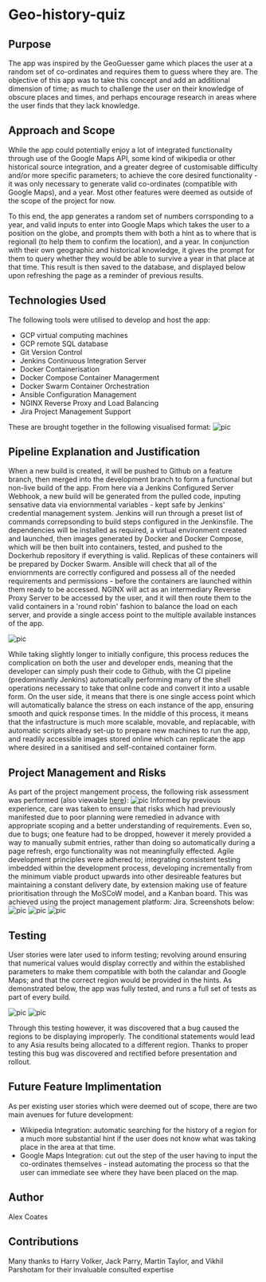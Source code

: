 # Geo-history-quiz

## Purpose
The app was inspired by the GeoGuesser game which places the user at a random set of co-ordinates and requires them to guess where they are. The objective of this app was to take this concept and add an additional dimension of time; as much to challenge the user on their knowledge of obscure places and times, and perhaps encourage research in areas where the user finds that they lack knowledge.

## Approach and Scope
While the app could potentially enjoy a lot of integrated functionality through use of the Google Maps API, some kind of wikipedia or other historical source integration, and a greater degree of customisable difficulty and/or more specific parameters; to achieve the core desired functionality - it was only necessary to generate valid co-ordinates (compatible with Google Maps), and a year. Most other features were deemed as outside of the scope of the project for now.

To this end, the app generates a random set of numbers corrsponding to a year, and valid inputs to enter into Google Maps which takes the user to a position on the globe, and prompts them with both a hint as to where that is regionall (to help them to confirm the location), and a year. In conjunction with their own geographic and historical knowledge, it gives the prompt for them to query whether they would be able to survive a year in that place at that time. This result is then saved to the database, and displayed below upon refreshing the page as a reminder of previous results.

## Technologies Used
The following tools were utilised to develop and host the app:
- GCP virtual computing machines
- GCP remote SQL database
- Git Version Control
- Jenkins Continuous Integration Server
- Docker Containerisation
- Docker Compose Container Managerment
- Docker Swarm Container Orchestration
- Ansible Configuration Management
- NGINX Reverse Proxy and Load Balancing
- Jira Project Management Support

These are brought together in the following visualised format:
![pic](Pipeline-Diagram.jpg)

## Pipeline Explanation and Justification
When a new build is created, it will be pushed to Github on a feature branch, then merged into the development branch to form a functional but non-live build of the app. From here via a Jenkins Configured Server Webhook, a new build will be generated from the pulled code, inputing sensative data via enviornmental variables - kept safe by Jenkins' credential management system. Jenkins will run through a preset list of commands correpsonding to build steps configured in the Jenkinsfile. The dependencies will be installed as required, a virtual environment created and launched, then images generated by Docker and Docker Compose, which will be then built into containers, tested, and pushed to the Dockerhub repository if everything is valid. Replicas of these containers will be prepared by Docker Swarm. Ansible will check that all of the enviornments are correctly configured and possess all of the needed requirements and permissions - before the containers are launched within them ready to be accessed. NGINX will act as an intermediary Reverse Proxy Server to be accessed by the user, and it will then route them to the valid containers in a 'round robin' fashion to balance the load on each server, and provide a single access point to the multiple available instances of the app. 

![pic](Jenkins-pipeline.PNG)

While taking slightly longer to initially configure, this process reduces the complication on both the user and developer ends, meaning that the developer can simply push their code to Github, with the CI pipeline (predominantly Jenkins) automatically performing many of the shell operations necessary to take that online code and convert it into a usable form. On the user side, it means that there is one single access point which will automatically balance the stress on each instance of the app, ensuring smooth and quick response times. In the middle of this process, it means that the infastructure is much more scalable, movable, and replacable, with automatic scripts already set-up to prepare new machines to run the app, and readily accessible images stored online which can replicate the app where desired in a sanitised and self-contained container form. 

## Project Management and Risks
As part of the project mangement process, the following risk assessment was performed (also viewable [here](https://docs.google.com/spreadsheets/d/1RoVwB99a2Wc12L_wGFmwLCbnmv7NkNodOtFWWMf9hC8/edit?usp=sharing)):
![pic](Risk-assessment.PNG)
Informed by previous experience, care was taken to ensure that risks which had previously manifested due to poor planning were remedied in advance with appropriate scoping and a better understanding of requirements. Even so, due to bugs; one feature had to be dropped, however it merely provided a way to manually submit entries, rather than doing so automatically during a page refresh, ergo functionality was not meaningfully effected.
Agile development principles were adhered to; integrating consistent testing imbedded within the development process, developing incrementally from the minimum viable product upwards into other desireable features but maintaining a constant delivery date, by extension making use of feature prioritisation through the MoSCoW model, and a Kanban board. This was achieved using the project management platform: Jira. Screenshots below:
![pic](MoSCoW.PNG)
![pic](Jira-Kanban-Board.PNG)
![pic](User-story.PNG)
## Testing
User stories were later used to inform testing; revolving around ensuring that numerical values would display correctly and within the established parameters to make them compatible with both the calandar and Google Maps; and that the correct region would be provided in the hints. As demonstrated below, the app was fully tested, and runs a full set of tests as part of every build.

![pic](Test-1.PNG)
![pic](Test-2.PNG)

Through this testing however, it was discovered that a bug caused the regions to be displaying improperly. The conditional statements would lead to any Asia results being allocated to a different region. Thanks to proper testing this bug was discovered and rectified before presentation and rollout.

## Future Feature Implimentation
As per existing user stories which were deemed out of scope, there are two main avenues for future development:
- Wikipedia Integration: automatic searching for the history of a region for a much more substantial hint if the user does not know what was taking place in the area at that time.
- Google Maps Integration: cut out the step of the user having to input the co-ordinates themselves - instead automating the process so that the user can immediate see where they have been placed on the map.

## Author
Alex Coates

## Contributions
Many thanks to Harry Volker, Jack Parry, Martin Taylor, and Vikhil Parshotam for their invaluable consulted expertise
